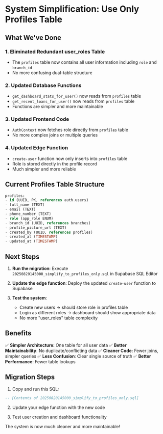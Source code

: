 # System Simplification: Use Only Profiles Table

## What We've Done

### 1. **Eliminated Redundant user_roles Table**
- The `profiles` table now contains all user information including `role` and `branch_id`
- No more confusing dual-table structure

### 2. **Updated Database Functions**
- `get_dashboard_stats_for_user()` now reads from `profiles` table
- `get_recent_loans_for_user()` now reads from `profiles` table
- Functions are simpler and more maintainable

### 3. **Updated Frontend Code**
- `AuthContext` now fetches role directly from `profiles` table
- No more complex joins or multiple queries

### 4. **Updated Edge Function**
- `create-user` function now only inserts into `profiles` table
- Role is stored directly in the profile record
- Much simpler and more reliable

## Current Profiles Table Structure

```sql
profiles:
- id (UUID, PK, references auth.users)
- full_name (TEXT)
- email (TEXT)  
- phone_number (TEXT)
- role (app_role ENUM)
- branch_id (UUID, references branches)
- profile_picture_url (TEXT)
- created_by (UUID, references profiles)
- created_at (TIMESTAMP)
- updated_at (TIMESTAMP)
```

## Next Steps

1. **Run the migration**: Execute `20250820145000_simplify_to_profiles_only.sql` in Supabase SQL Editor

2. **Update the edge function**: Deploy the updated `create-user` function to Supabase

3. **Test the system**:
   - Create new users → should store role in profiles table
   - Login as different roles → dashboard should show appropriate data
   - No more "user_roles" table complexity

## Benefits

✅ **Simpler Architecture**: One table for all user data
✅ **Better Maintainability**: No duplicate/conflicting data
✅ **Cleaner Code**: Fewer joins, simpler queries
✅ **Less Confusion**: Clear single source of truth
✅ **Better Performance**: Fewer table lookups

## Migration Steps

1. Copy and run this SQL:
```sql
-- [Contents of 20250820145000_simplify_to_profiles_only.sql]
```

2. Update your edge function with the new code

3. Test user creation and dashboard functionality

The system is now much cleaner and more maintainable!
